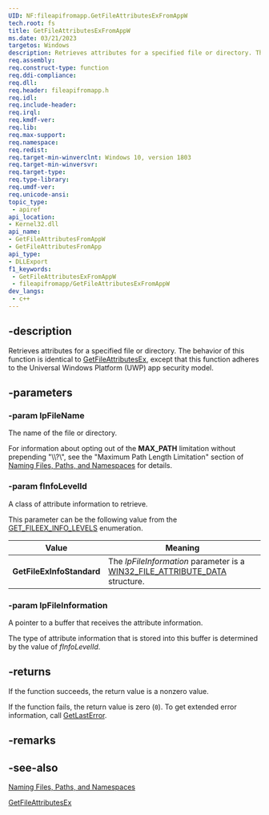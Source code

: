 ```yaml
---
UID: NF:fileapifromapp.GetFileAttributesExFromAppW
tech.root: fs
title: GetFileAttributesExFromAppW
ms.date: 03/21/2023
targetos: Windows
description: Retrieves attributes for a specified file or directory. The behavior of this function is identical to GetFileAttributesEx, except that this function adheres to the Universal Windows Platform app security model.
req.assembly: 
req.construct-type: function
req.ddi-compliance: 
req.dll: 
req.header: fileapifromapp.h
req.idl: 
req.include-header: 
req.irql: 
req.kmdf-ver: 
req.lib: 
req.max-support: 
req.namespace: 
req.redist: 
req.target-min-winverclnt: Windows 10, version 1803
req.target-min-winversvr: 
req.target-type: 
req.type-library: 
req.umdf-ver: 
req.unicode-ansi: 
topic_type:
 - apiref
api_location:
- Kernel32.dll
api_name:
- GetFileAttributesFromAppW
- GetFileAttributesFromApp
api_type:
- DLLExport
f1_keywords:
 - GetFileAttributesExFromAppW
 - fileapifromapp/GetFileAttributesExFromAppW
dev_langs:
 - c++
---
```


## -description

Retrieves attributes for a specified file or directory. The behavior of this function is identical to [GetFileAttributesEx](../fileapi/nf-fileapi-getfileattributesexw.md), except that this function adheres to the Universal Windows Platform (UWP) app security model.

## -parameters

### -param lpFileName

The name of the file or directory.

For information about opting out of the **MAX\_PATH** limitation without prepending "\\\\?\\", see the "Maximum Path Length Limitation" section of [Naming Files, Paths, and Namespaces](/windows/win32/fileio/naming-a-file) for details.

### -param fInfoLevelId

A class of attribute information to retrieve.

This parameter can be the following value from the [GET\_FILEEX\_INFO\_LEVELS](../minwinbase/ne-minwinbase-get_fileex_info_levels.md) enumeration.

| Value | Meaning |
|--------|--------|
| **GetFileExInfoStandard** | The _lpFileInformation_ parameter is a [WIN32_FILE_ATTRIBUTE_DATA](/windows/win32/api/fileapi/ns-fileapi-win32_file_attribute_data) structure. |

### -param lpFileInformation

A pointer to a buffer that receives the attribute information.

The type of attribute information that is stored into this buffer is determined by the value of _fInfoLevelId_.

## -returns

If the function succeeds, the return value is a nonzero value.

If the function fails, the return value is zero (`0`). To get extended error information, call [GetLastError](../errhandlingapi/nf-errhandlingapi-getlasterror.md).

## -remarks

## -see-also

[Naming Files, Paths, and Namespaces](/windows/win32/fileio/naming-a-file)

[GetFileAttributesEx](../fileapi/nf-fileapi-getfileattributesexw.md)
